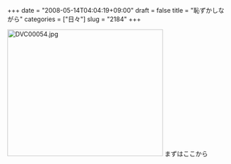 +++
date = "2008-05-14T04:04:19+09:00"
draft = false
title = "恥ずかしながら"
categories = ["日々"]
slug = "2184"
+++

<img alt="DVC00054.jpg" class="pict" height="288" src="http://ieiriblog.img.jugem.jp/20080514_453640.jpg" width="352" />
まずはここから
